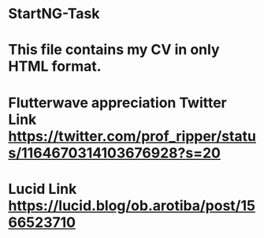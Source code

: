 # StartNG-Task
# This file contains my CV in only HTML format. 
# Flutterwave appreciation Twitter Link https://twitter.com/prof_ripper/status/1164670314103676928?s=20
# Lucid Link https://lucid.blog/ob.arotiba/post/1566523710
